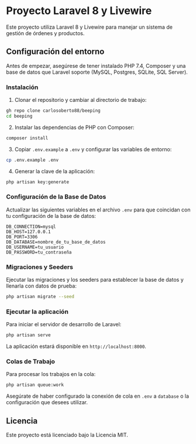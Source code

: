 # Proyecto Laravel 8 y Livewire

Este proyecto utiliza Laravel 8 y Livewire para manejar un sistema de gestión de órdenes y productos.

## Configuración del entorno

Antes de empezar, asegúrese de tener instalado PHP 7.4, Composer y una base de datos que Laravel soporte (MySQL, Postgres, SQLite, SQL Server).

### Instalación

1. Clonar el repositorio y cambiar al directorio de trabajo:

```bash
gh repo clone carlosoberto88/beeping
cd beeping
```

2. Instalar las dependencias de PHP con Composer:

```bash
composer install
```

3. Copiar `.env.example` a `.env` y configurar las variables de entorno:

```bash
cp .env.example .env
```

4. Generar la clave de la aplicación:

```bash
php artisan key:generate
```

### Configuración de la Base de Datos

Actualizar las siguientes variables en el archivo `.env` para que coincidan con tu configuración de la base de datos:

```
DB_CONNECTION=mysql
DB_HOST=127.0.0.1
DB_PORT=3306
DB_DATABASE=nombre_de_tu_base_de_datos
DB_USERNAME=tu_usuario
DB_PASSWORD=tu_contraseña
```

### Migraciones y Seeders

Ejecutar las migraciones y los seeders para establecer la base de datos y llenarla con datos de prueba:

```bash
php artisan migrate --seed
```

### Ejecutar la aplicación

Para iniciar el servidor de desarrollo de Laravel:

```bash
php artisan serve
```

La aplicación estará disponible en `http://localhost:8000`.

### Colas de Trabajo

Para procesar los trabajos en la cola:

```bash
php artisan queue:work
```

Asegúrate de haber configurado la conexión de cola en `.env` a `database` o la configuración que desees utilizar.

## Licencia

Este proyecto está licenciado bajo la Licencia MIT.
